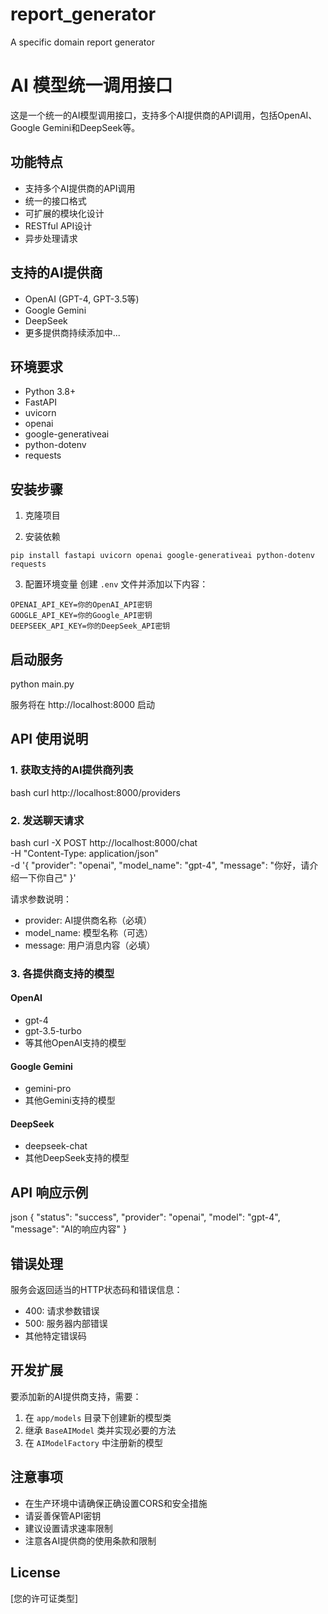 # report_generator
A specific domain report generator

# AI 模型统一调用接口

这是一个统一的AI模型调用接口，支持多个AI提供商的API调用，包括OpenAI、Google Gemini和DeepSeek等。

## 功能特点

- 支持多个AI提供商的API调用
- 统一的接口格式
- 可扩展的模块化设计
- RESTful API设计
- 异步处理请求

## 支持的AI提供商

- OpenAI (GPT-4, GPT-3.5等)
- Google Gemini
- DeepSeek
- 更多提供商持续添加中...

## 环境要求

- Python 3.8+
- FastAPI
- uvicorn
- openai
- google-generativeai
- python-dotenv
- requests

## 安装步骤

1. 克隆项目

2. 安装依赖

```
pip install fastapi uvicorn openai google-generativeai python-dotenv requests
```

3. 配置环境变量
创建 `.env` 文件并添加以下内容：
```
OPENAI_API_KEY=你的OpenAI_API密钥
GOOGLE_API_KEY=你的Google_API密钥
DEEPSEEK_API_KEY=你的DeepSeek_API密钥
```
## 启动服务

python main.py

服务将在 http://localhost:8000 启动

## API 使用说明

### 1. 获取支持的AI提供商列表
bash
curl http://localhost:8000/providers

### 2. 发送聊天请求

bash
curl -X POST http://localhost:8000/chat \
-H "Content-Type: application/json" \
-d '{
"provider": "openai",
"model_name": "gpt-4",
"message": "你好，请介绍一下你自己"
}'

请求参数说明：
- provider: AI提供商名称（必填）
- model_name: 模型名称（可选）
- message: 用户消息内容（必填）

### 3. 各提供商支持的模型

#### OpenAI
- gpt-4
- gpt-3.5-turbo
- 等其他OpenAI支持的模型

#### Google Gemini
- gemini-pro
- 其他Gemini支持的模型

#### DeepSeek
- deepseek-chat
- 其他DeepSeek支持的模型

## API 响应示例

json
{
"status": "success",
"provider": "openai",
"model": "gpt-4",
"message": "AI的响应内容"
}

## 错误处理

服务会返回适当的HTTP状态码和错误信息：
- 400: 请求参数错误
- 500: 服务器内部错误
- 其他特定错误码

## 开发扩展

要添加新的AI提供商支持，需要：

1. 在 `app/models` 目录下创建新的模型类
2. 继承 `BaseAIModel` 类并实现必要的方法
3. 在 `AIModelFactory` 中注册新的模型

## 注意事项

- 在生产环境中请确保正确设置CORS和安全措施
- 请妥善保管API密钥
- 建议设置请求速率限制
- 注意各AI提供商的使用条款和限制

## License

[您的许可证类型]